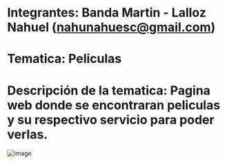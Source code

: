# Integrantes: Banda Martin - Lalloz Nahuel (nahunahuesc@gmail.com)
# Tematica: Peliculas
# Descripción de la tematica: Pagina web donde se encontraran peliculas y su respectivo servicio para poder verlas.
![image](https://github.com/NahuelLalloz/tpbandalalloz/assets/89425968/b9779063-7449-4447-8fc7-d7aee2c048c1)
